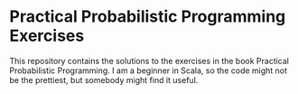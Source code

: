 # Practical Probabilistic Programming Exercises

This repository contains the solutions to the exercises in the book Practical Probabilistic Programming. I am a beginner in Scala, so the code might not be the prettiest, but somebody might find it useful.
